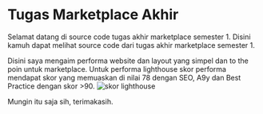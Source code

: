 # Tugas Marketplace Akhir

Selamat datang di source code tugas akhir marketplace semester 1.
Disini kamuh dapat melihat source code dari tugas akhir marketplace semester 1.

Disini saya mengaim performa website dan layout yang simpel dan to the poin untuk marketplace.
Untuk performa lighthouse skor performa mendapat skor yang memuaskan di nilai 78 dengan SEO, A9y dan Best Practice dengan skor >90.
![skor lighthouse](https://hrk.s-ul.eu/rCo95p1u)

Mungin itu saja sih, terimakasih.
